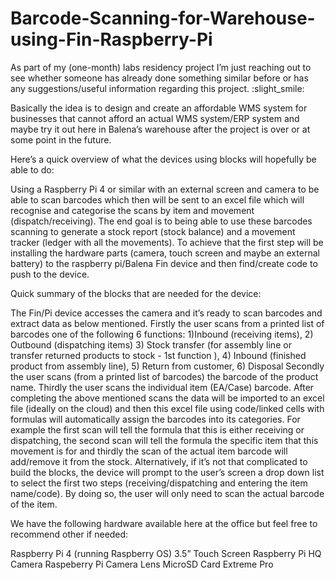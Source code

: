 # Barcode-Scanning-for-Warehouse-using-Fin-Raspberry-Pi
As part of my (one-month) labs residency project I’m just reaching out to see whether someone has already done something similar before or has any suggestions/useful information regarding this project. :slight_smile:

Basically the idea is to design and create an affordable WMS system for businesses that cannot afford an actual WMS system/ERP system and maybe try it out here in Balena’s warehouse after the project is over or at some point in the future.

Here’s a quick overview of what the devices using blocks will hopefully be able to do:

Using a Raspberry Pi 4 or similar with an external screen and camera to be able to scan barcodes which then will be sent to an excel file which will recognise and categorise the scans by item and movement (dispatch/receiving). The end goal is to being able to use these barcodes scanning to generate a stock report (stock balance) and a movement tracker (ledger with all the movements). To achieve that the first step will be installing the hardware parts (camera, touch screen and maybe an external battery) to the raspberry pi/Balena Fin device and then find/create code to push to the device.

Quick summary of the blocks that are needed for the device:

The Fin/Pi device accesses the camera and it’s ready to scan barcodes and extract data as below mentioned.
Firstly the user scans from a printed list of barcodes one of the following 6 functions:
1)Inbound (receiving items), 2) Outbound (dispatching items) 3) Stock transfer (for assembly line or transfer returned products to stock - 1st function ), 4) Inbound (finished product from assembly line), 5) Return from customer, 6) Disposal
Secondly the user scans (from a printed list of barcodes) the barcode of the product name.
Thirdly the user scans the individual item (EA/Case) barcode.
After completing the above mentioned scans the data will be imported to an excel file (ideally on the cloud) and then this excel file using code/linked cells with formulas will automatically assign the barcodes into its categories. For example the first scan will tell the formula that this is either receiving or dispatching, the second scan will tell the formula the specific item that this movement is for and thirdly the scan of the actual item barcode will add/remove it from the stock. Alternatively, if it’s not that complicated to build the blocks, the device will prompt to the user’s screen a drop down list to select the first two steps (receiving/dispatching and entering the item name/code). By doing so, the user will only need to scan the actual barcode of the item.

We have the following hardware available here at the office but feel free to recommend other if needed:

Raspberry Pi 4 (running Raspberry OS)
3.5” Touch Screen
Raspberry Pi HQ Camera
Raspeberry Pi Camera Lens
MicroSD Card Extreme Pro
